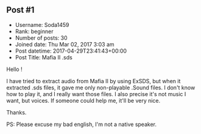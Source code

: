 ## Post #1
- Username: Soda1459
- Rank: beginner
- Number of posts: 30
- Joined date: Thu Mar 02, 2017 3:03 am
- Post datetime: 2017-04-29T23:41:43+00:00
- Post Title: Mafia II .sds

Hello ! 

I have tried to extract audio from Mafia II by using ExSDS, but when it extracted .sds files, it gave me only non-playable .Sound files. I don't know how to play it, and I really want those files. I also precise it's not music I want, but voices. If someone could help me, it'll be very nice. 

Thanks.

PS: Please excuse my bad english, I'm not a native speaker.
